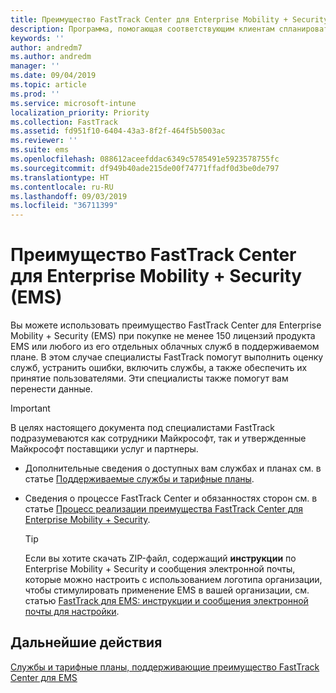 ```yaml
---
title: Преимущество FastTrack Center для Enterprise Mobility + Security (EMS)
description: Программа, помогающая соответствующим клиентам спланировать и развернуть службы Intune и Azure Active Directory Premium.
keywords: ''
author: andredm7
ms.author: andredm
manager: ''
ms.date: 09/04/2019
ms.topic: article
ms.prod: ''
ms.service: microsoft-intune
localization_priority: Priority
ms.collection: FastTrack
ms.assetid: fd951f10-6404-43a3-8f2f-464f5b5003ac
ms.reviewer: ''
ms.suite: ems
ms.openlocfilehash: 088612aceefddac6349c5785491e5923578755fc
ms.sourcegitcommit: df949b40ade215de00f74771ffadf0d3be0de797
ms.translationtype: HT
ms.contentlocale: ru-RU
ms.lasthandoff: 09/03/2019
ms.locfileid: "36711399"
---
```

# <a name="fasttrack-center-benefit-for-enterprise-mobility--security-ems"></a>Преимущество FastTrack Center для Enterprise Mobility + Security (EMS)

Вы можете использовать преимущество FastTrack Center для Enterprise Mobility + Security (EMS) при покупке не менее 150 лицензий продукта EMS или любого из его отдельных облачных служб в поддерживаемом плане. В этом случае специалисты FastTrack помогут выполнить оценку служб, устранить ошибки, включить службы, а также обеспечить их принятие пользователями. Эти специалисты также помогут вам перенести данные. 

> [!IMPORTANT]
> В целях настоящего документа под специалистами FastTrack подразумеваются как сотрудники Майкрософт, так и утвержденные Майкрософт поставщики услуг и партнеры.

- Дополнительные сведения о доступных вам службах и планах см. в статье [Поддерживаемые службы и тарифные планы](M365-eligible-services-and-plans.md).

- Сведения о процессе FastTrack Center и обязанностях сторон см. в статье [Процесс реализации преимущества FastTrack Center для Enterprise Mobility + Security](EMS-fasttrack-process.md).

    > [!TIP]
    > Если вы хотите скачать ZIP-файл, содержащий **инструкции** по Enterprise Mobility + Security и сообщения электронной почты, которые можно настроить с использованием логотипа организации, чтобы стимулировать применение EMS в вашей организации, см. статью [FastTrack для EMS: инструкции и сообщения электронной почты для настройки](https://gallery.technet.microsoft.com/FastTrack-for-EMS-How-To-f170da4c).

## <a name="next-steps"></a>Дальнейшие действия

[Службы и тарифные планы, поддерживающие преимущество FastTrack Center для EMS](M365-eligible-services-and-plans.md)


